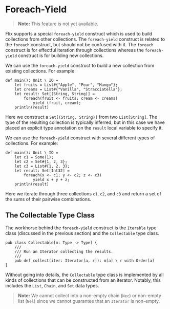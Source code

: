 # Foreach-Yield

> **Note:** This feature is not yet available.

Flix supports a special `foreach-yield` construct which is used to build
collections from other collections. The `foreach-yield` construct is related to
the `foreach` construct, but should not be confused with it. The `foreach`
construct is for effectful iteration through collections whereas the
`foreach-yield` construct is for building new collections. 

We can use the `foreach-yield` construct to build a new collection from existing
collections. For example:

```flix
def main(): Unit \ IO = 
    let fruits = List#{"Apple", "Pear", "Mango"};
    let creams = List#{"Vanilla", "Stracciatella"};
    let result: Set[(String, String)] =
        foreach(fruit <- fruits; cream <- creams)
            yield (fruit, cream);
    println(result)
```

Here we construct a `Set[(String, String)]` from two `List[String]`. The type of
the resulting collection is typically inferred, but in this case we have placed
an explicit type annotation on the `result` local variable to specify it. 

We can use the `foreach-yield` construct with several different types of
collections. For example: 

```flix
def main(): Unit \ IO = 
    let c1 = Some(1);
    let c2 = Set#{1, 2, 3};
    let c3 = List#{1, 2, 3};
    let result: Set[Int32] =
        foreach(x <- c1; y <- c2; z <- c3)
            yield x + y + z;
    println(result)
```

Here we iterate through three collections `c1`, `c2`, and `c3` and return a set
of the sums of their pairwise combinations. 

## The Collectable Type Class 

The workhorse behind the `foreach-yield` construct is the `Iterable` type class
(discussed in the previous section) and the `Collectable` type class. 

```flix
pub class Collectable[m: Type -> Type] {
    ///
    /// Run an Iterator collecting the results.
    ///
    pub def collect(iter: Iterator[a, r]): m[a] \ r with Order[a]
}
```

Without going into details, the `Collectable` type class is implemented by all
kinds of collections that can be constructed from an iterator. Notably, this
includes the `List`, `Chain`, and `Set` data types. 

> **Note:** We cannot collect into a non-empty chain (`Nec`) or non-empty list
> (`Nel`) since we cannot guarantee that an `Iterator` is non-empty.
